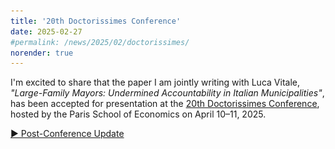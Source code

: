```yaml
---
title: '20th Doctorissimes Conference'
date: 2025-02-27
#permalink: /news/2025/02/doctorissimes/
norender: true
---
```


I'm excited to share that the paper I am jointly writing with Luca Vitale, <em>"Large-Family Mayors: Undermined Accountability in Italian Municipalities"</em>, has been accepted for presentation at the <a href="/files/cepr_bocconi.pdf">20th Doctorissimes Conference</a>, hosted by the Paris School of Economics on April 10–11, 2025.

<p>
  <a href="#" class="toggle-postconf" onclick="togglePostConf(this); return false;">▶ Post-Conference Update</a>
</p>
<div class="postconf-text" style="display: none;">
  <p>
    It was a real pleasure to take part to the Doctorissimes Conference! Many thanks to the organizers for putting together such a stimulating event.
  </p>
  <p>
    We're especially grateful to <a href="https://philinew.github.io/">Philine Widmer</a> for her thoughtful and engaging discussion of my paper.
  </p>
  <p>
    <strong>Conference Program:</strong> <a href="/files/doctorissimes.pdf">Download PDF</a>
  </p>
  <img src="/files/doctorissimes_photo.jpg" alt="Presenting at Doctorissimes Conference" style="max-width: 100%; border-radius: 8px; margin-top: 1rem;">
</div>

<script>
  function togglePostConf(el) {
    const section = el.parentElement.nextElementSibling;
    const isVisible = section.style.display === "block";
    section.style.display = isVisible ? "none" : "block";
    el.textContent = isVisible ? "▶ Post-Conference Update" : "▼ Post-Conference Update";
  }
</script>
